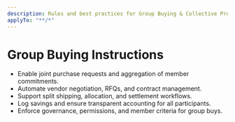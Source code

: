 ```yaml
---
description: Rules and best practices for Group Buying & Collective Procurement in TOSS ERP III
applyTo: "**/*"
---
```


# Group Buying Instructions
- Enable joint purchase requests and aggregation of member commitments.
- Automate vendor negotiation, RFQs, and contract management.
- Support split shipping, allocation, and settlement workflows.
- Log savings and ensure transparent accounting for all participants.
- Enforce governance, permissions, and member criteria for group buys.
